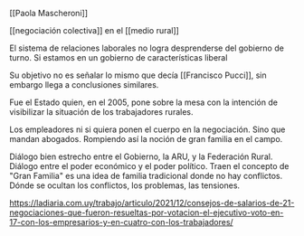 [[Paola Mascheroni]]

[[negociación colectiva]] en el [[medio rural]]


El sistema de relaciones laborales no logra desprenderse del gobierno de turno. Si estamos en un gobierno de características liberal


Su objetivo no es señalar lo mismo que decía [[Francisco Pucci]], sin embargo llega a conclusiones similares.


Fue el Estado quien, en el 2005, pone sobre la mesa con la intención de visibilizar la situación de los trabajadores rurales.

Los empleadores ni si quiera ponen el cuerpo en la negociación. Sino que mandan abogados. Rompiendo así la noción de gran familia en el campo. 

Diálogo bien estrecho entre el Gobierno, la ARU, y la Federación Rural. Diálogo entre el poder económico y el poder político. 
Traen el concepto de "Gran Familia" es una idea de familia tradicional donde no hay conflictos. Dónde se ocultan los conflictos, los problemas, las tensiones. 



https://ladiaria.com.uy/trabajo/articulo/2021/12/consejos-de-salarios-de-21-negociaciones-que-fueron-resueltas-por-votacion-el-ejecutivo-voto-en-17-con-los-empresarios-y-en-cuatro-con-los-trabajadores/